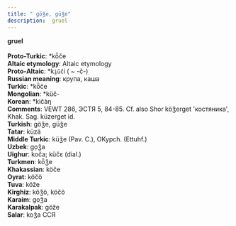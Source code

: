```yaml
---
title: " göǯe, güǯe"
description:  gruel
---
```

<strong> gruel</strong><br><br>
<strong>Proto-Turkic</strong>:  *kȫče<br>
<strong>Altaic etymology</strong>:  Altaic etymology<br>
<strong> Proto-Altaic</strong>:  *k`i̯ū́č`i ( ~ -č-)<br>
<strong>Russian meaning</strong>:  крупа, каша<br>
<strong>Turkic</strong>:  *kȫče<br>
<strong>Mongolian</strong>:  *küč-<br>
<strong>Korean</strong>:  *kìčàŋ<br>
<strong>Comments</strong>:  VEWT 286, ЭСТЯ 5, 84-85. Cf. also Shor köǯerget 'костяника', Khak. Sag. küzerget id.<br>
<strong>Turkish</strong>:  göǯe, güǯe<br>
<strong>Tatar</strong>:  küzä<br>
<strong>Middle Turkic</strong>:  küǯe (Pav. C.), OKypch. (Ettuhf.)<br>
<strong>Uzbek</strong>:  gọǯa<br>
<strong>Uighur</strong>:  koča; küčɛ (dial.)<br>
<strong>Turkmen</strong>:  kȫǯe<br>
<strong>Khakassian</strong>:  köče<br>
<strong>Oyrat</strong>:  köčö<br>
<strong>Tuva</strong>:  köže<br>
<strong>Kirghiz</strong>:  köǯö, köčö<br>
<strong>Karaim</strong>:  goǯa<br>
<strong>Karakalpak</strong>:  göže<br>
<strong>Salar</strong>:  koǯa ССЯ<br>


